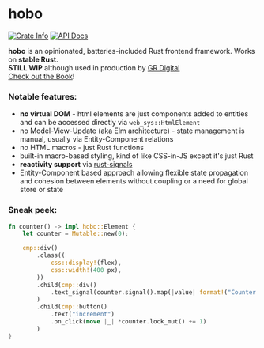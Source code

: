 # hobo

<a href="https://crates.io/crates/hobo"><img alt="Crate Info" src="https://img.shields.io/crates/v/hobo.svg"/></a>
<a href="https://docs.rs/hobo/"><img alt="API Docs" src="https://img.shields.io/badge/docs.rs-hobo-yellow"/></a>

**hobo** is an opinionated, batteries-included Rust frontend framework. Works on **stable Rust**.    
**STILL WIP** although used in production by [GR Digital](https://grdigital.co.uk/)    
[Check out the Book](https://grdigital.github.io/hobo/index.html)!

### Notable features:

* **no virtual DOM** - html elements are just components added to entities and can be accessed directly via `web_sys::HtmlElement`
* no Model-View-Update (aka Elm architecture) - state management is manual, usually via Entity-Component relations
* no HTML macros - just Rust functions
* built-in macro-based styling, kind of like CSS-in-JS except it's just Rust
* **reactivity support** via [rust-signals](https://github.com/Pauan/rust-signals)
* Entity-Component based approach allowing flexible state propagation and cohesion between elements without coupling or a need for global store or state

### Sneak peek:
```rust
fn counter() -> impl hobo::Element {
	let counter = Mutable::new(0);

	cmp::div()
		.class((
			css::display!(flex),
			css::width!(400 px),
		))
		.child(cmp::div()
			.text_signal(counter.signal().map(|value| format!("Counter value is: {}", value)))
		)
		.child(cmp::button()
			.text("increment")
			.on_click(move |_| *counter.lock_mut() += 1)
		)
}
```
